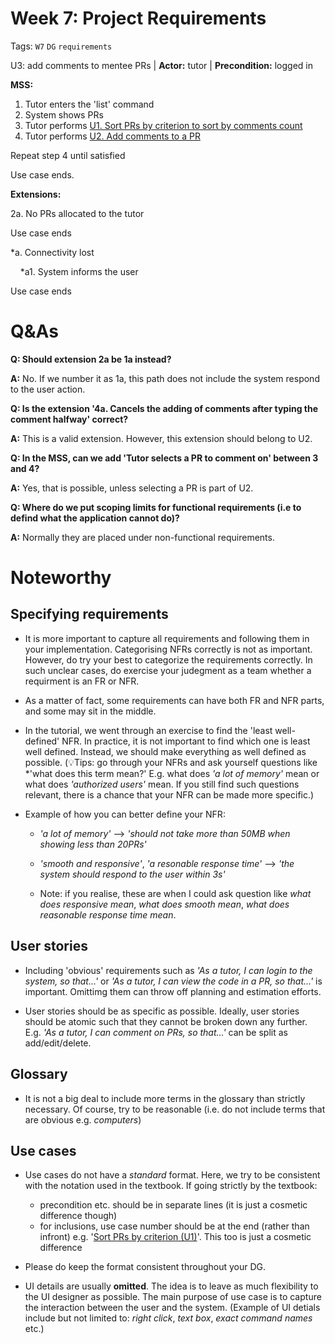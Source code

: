 # Week 7: Project Requirements 

Tags: `W7` `DG` `requirements`

U3: add comments to mentee PRs | **Actor:** tutor | **Precondition:** logged in

**MSS:**
1. Tutor enters the 'list' command 
2. System shows PRs
3. Tutor performs <ins>U1. Sort PRs by criterion to sort by comments count</ins>
4. Tutor performs <ins>U2. Add comments to a PR</ins>

Repeat step 4 until satisfied

Use case ends.

**Extensions:**

2a. No PRs allocated to the tutor

Use case ends

*a. Connectivity lost

&nbsp;&nbsp;&nbsp;&nbsp;*a1. System informs the user

Use case ends

# Q&As

**Q: Should extension 2a be 1a instead?**

**A:** No. If we number it as 1a, this path does not include the system respond to the user action.

**Q: Is the extension '4a. Cancels the adding of comments after typing the comment halfway' correct?**

**A:** This is a valid extension. However, this extension should belong to U2.

**Q: In the MSS, can we add 'Tutor selects a PR to comment on' between 3 and 4?**

**A:** Yes, that is possible, unless selecting a PR is part of U2.

**Q: Where do we put scoping limits for functional requirements (i.e to defind what the application cannot do)?**

**A:** Normally they are placed under non-functional requirements.

# Noteworthy

## Specifying requirements

- It is more important to capture all requirements and following them in your implementation. Categorising NFRs correctly is not as important. However, do try your best to categorize the requirements correctly. In such unclear cases, do exercise your judegment as a team whether a requirment is an FR or NFR.

- As a matter of fact, some requirements can have both FR and NFR parts, and some may sit in the middle.

- In the tutorial, we went through an exercise to find the 'least well-defined' NFR. In practice, it is not important to find which one is least well defined. Instead, we should make everything as well defined as possible. (💡Tips: go through your NFRs and ask yourself questions like *'what does this term mean?' E.g. what does *'a lot of memory'* mean or what does *'authorized users'* mean. If you still find such questions relevant, there is a chance that your NFR can be made more specific.)

- Example of how you can better define your NFR:    
    - *'a lot of memory'* --> *'should not take more than 50MB when showing less than 20PRs'*

    - *'smooth and responsive'*, *'a resonable response time'* --> *'the system should respond to the user within 3s'*

    - Note: if you realise, these are when I could ask question like *what does responsive mean*, *what does smooth mean*, *what does reasonable response time mean*.


## User stories

- Including 'obvious' requirements such as *'As a tutor, I can login to the system, so that...'* or *'As a tutor, I can view the code in a PR, so that...'* is important. Omittimg them can throw off planning and estimation efforts.

- User stories should be as specific as possible. Ideally, user stories should be atomic such that they cannot be broken down any further. E.g. *'As a tutor, I can comment on PRs, so that...'* can be split as add/edit/delete.

## Glossary

- It is not a big deal to include more terms in the glossary than strictly necessary. Of course, try to be reasonable (i.e. do not include terms that are obvious e.g. *computers*)

## Use cases

- Use cases do not have a *standard* format. Here, we try to be consistent with the notation used in the textbook. If going strictly by the textbook:
    - precondition etc. should be in separate lines (it is just a cosmetic difference though)
    - for inclusions, use case number should be at the end (rather than infront) e.g. '<ins>Sort PRs by criterion (U1)</ins>'. This too is just a cosmetic difference

- Please do keep the format consistent throughout your DG.

- UI details are usually **omitted**. The idea is to leave as much flexibility to the UI designer as possible. The main purpose of use case is to capture the interaction between the user and the system. (Example of UI detials include but not limited to: *right click*, *text box*, *exact command names* etc.)
